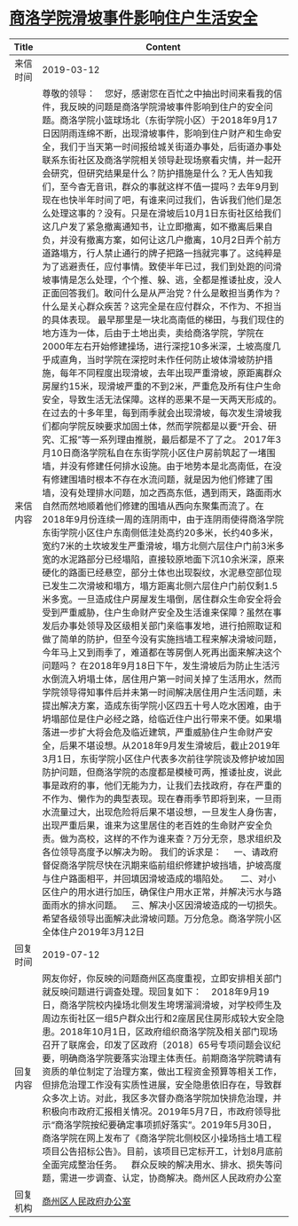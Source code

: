 # <a href="http://www.shangluo.gov.cn/zmhd/ldxxxx.jsp?urltype=leadermail.LeaderMailContentUrl&wbtreeid=1112&leadermailid=5164">商洛学院滑坡事件影响住户生活安全</a>
| Title |                                                                                                                                                                                                                                                                                                                                                                                                                                                                                                                                                                                                                                                                                                                                                                                                                                                                                                    Content                                                                                                                                                                                                                                                                                                                                                                                                                                                                                                                                                                                                                                                                                                                                                                                                                                                                                                    |
|:-----:|---------------------------------------------------------------------------------------------------------------------------------------------------------------------------------------------------------------------------------------------------------------------------------------------------------------------------------------------------------------------------------------------------------------------------------------------------------------------------------------------------------------------------------------------------------------------------------------------------------------------------------------------------------------------------------------------------------------------------------------------------------------------------------------------------------------------------------------------------------------------------------------------------------------------------------------------------------------------------------------------------------------------------------------------------------------------------------------------------------------------------------------------------------------------------------------------------------------------------------------------------------------------------------------------------------------------------------------------------------------------------------------------------------------------------------------------------------------------------------------------------------------------------------------------------------------------------------------------------------------------------------------------------------------------------------------------------------------------------------------------------------------------------------------------------------------|
| 来信时间  | 2019-03-12                                                                                                                                                                                                                                                                                                                                                                                                                                                                                                                                                                                                                                                                                                                                                                                                                                                                                                                                                                                                                                                                                                                                                                                                                                                                                                                                                                                                                                                                                                                                                                                                                                                                                                                                                                                                    |
| 来信内容  | 尊敬的领导：    您好，感谢您在百忙之中抽出时间来看我的信件，我反映的问题是商洛学院滑坡事件影响到住户的安全问题。商洛学院小篮球场北（东街学院小区）于2018年9月17日因阴雨连绵不断，出现滑坡事件，影响到住户财产和生命安全，我们于当天第一时间报给城关街道办事处，后街道办事处联系东街社区及商洛学院相关领导赴现场察看灾情，并一起开会研究，但研究结果是什么？防护措施是什么？无人告知我们，至今杳无音讯，群众的事就这样不值一提吗？去年9月到现在也快半年时间了吧，有谁来问过我们，告诉我们他们是怎么处理这事的？没有。只是在滑坡后10月1日东街社区给我们这几户发了紧急撤离通知书，让立即撤离，如不撤离后果自负，并没有撤离方案，如何让这几户撤离，10月2日弄个前方道路塌方，行人禁止通行的牌子把路一挡就完事了。这纯粹是为了逃避责任，应付事情。致使半年已过，我们到处跑的问滑坡事情是怎么处理，个个推、躲、逃，全都是推诿扯皮，没人正面回答我们。敢问什么是从严治党？什么是敢担当勇作为？什么是关心群众疾苦？这完全是在应付群众，不作为、不担当的具体表现。 最早那里是一块北高南低的梯田，与我们现住的地方连为一体，后由于土地出卖，卖给商洛学院，学院在2000年左右开始修建操场，进行深挖10多米深，土坡高度几乎成直角，当时学院在深挖时未作任何防止坡体滑坡防护措施，每年不同程度出现滑坡，去年出现严重滑坡，原距离群众房屋约15米，现滑坡严重的不到2米，严重危及所有住户生命安全，导致生活无法保障。这样的恶果不是一天两天形成的。在过去的十多年里，每到雨季就会出现滑坡，每次发生滑坡我们都向学院反映要求加固土体，然而学院都是以要“开会、研究、汇报”等一系列理由推脱，最后都是不了了之。 2017年3月10日商洛学院私自在东街学院小区住户房前筑起了一堵围墙，并没有修建任何排水设施。由于地势本是北高南低，在没有修建围墙时根本不存在水流问题，就是因为他们修建了围墙，没有处理排水问题，加之西高东低，遇到雨天，路面雨水自然而然地顺着他们修建的围墙从西向东聚集而流了。在2018年9月份连续一周的连阴雨中，由于连阴雨使得商洛学院东街学院小区住户东南侧低洼处高约20多米，长约40多米，宽约7米的土坎坡发生严重滑坡，塌方北侧六层住户门前3米多宽的水泥路部分已经塌陷，直接较原地面下沉10余米深，原来硬化的路面已经悬空，部分土体也出现裂纹，水泥悬空部位现已发生二次滑坡和塌方，塌方距离北侧六层住户门前仅剩1.5米多宽。一旦造成住户房屋发生塌倒，居住群众生命安全将会受到严重威胁，住户生命财产安全及生活谁来保障？虽然在事发后办事处领导及区级相关部门亲临事发地，进行拍照取证和做了简单的防护，但至今没有实施挡墙工程来解决滑坡问题，今年马上又到雨季了，难道都在等房倒人死再出面来解决这个问题吗？ 在2018年9月18日下午，发生滑坡后为防止生活污水倒流入坍塌土体，居住用户第一时间关掉了生活用水，然而学院领导得知事件后并未第一时间解决居住用户生活问题，未提出解决方案，造成东街学院小区四五十号人吃水困难，由于坍塌部位是住户必经之路，给临近住户出行带来不便。如果塌落进一步扩大将会危及临近建筑，严重威胁住户生命财产安全，后果不堪设想。从2018年9月发生滑坡后，截止2019年3月1日，东街学院小区住户代表多次前往学院谈及修护坡加固防护问题，但商洛学院的态度都是模棱可两，推诿扯皮，说此事是政府的事，他们无能为力，让我们去找政府，存在严重的不作为、懒作为的典型表现。现在春雨季节即将到来，一旦雨水流量过大，出现危险将后果不堪设想，一旦发生人身伤害，出现严重后果，谁来为这里居住的老百姓的生命财产安全负责。做为高校，这样的不作为谁来查？万分无奈，恳求组织及各位领导高度予以解决为盼。 我们的诉求是：     一、请政府督促商洛学院尽快在汛期来临前组织修建护坡挡墙，护坡高度与住户路面相平，并回填因滑坡造成的塌陷处。     二、对小区住户的用水进行加压，确保住户用水正常，并解决污水与路面雨水的排水问题。    三、解决小区因滑坡造成的一切损失。希望各级领导出面解决此滑坡问题。万分危急。商洛学院小区全体住户2019年3月12日 |
| 回复时间  | 2019-07-12                                                                                                                                                                                                                                                                                                                                                                                                                                                                                                                                                                                                                                                                                                                                                                                                                                                                                                                                                                                                                                                                                                                                                                                                                                                                                                                                                                                                                                                                                                                                                                                                                                                                                                                                                                                                    |
| 回复内容  | 网友你好，你反映的问题商州区高度重视，立即安排相关部门就反映问题进行调查处理。现回复如下：    2018年9月19日，商洛学院校内操场北侧发生垮塄溜涧滑坡，对学校师生及周边东街社区一组5户群众出行和2座居民住房形成较大安全隐患。2018年10月1日，区政府组织商洛学院及相关部门现场召开了联席会，印发了区政府〔2018〕65号专项问题会议纪要，明确商洛学院要落实治理主体责任。前期商洛学院聘请有资质的单位制定了治理方案，做出工程资金预算等相关工作，但排危治理工作没有实质性进展，安全隐患依旧存在，导致群众多次上访。对此，我区多次督办商洛学院加快排危治理，并积极向市政府汇报相关情况。2019年5月7日，市政府领导批示“商洛学院按纪要确定事项抓好落实”。2019年5月30日，商洛学院在网上发布了《商洛学院北侧校区小操场挡土墙工程项目公告招标公告》。目前，该项目已定标开工，计划8月底前全面完成整治任务。    群众反映的解决用水、排水、损失等问题，需进一步调查、认定，协商解决。商州区人民政府办公室                                                                                                                                                                                                                                                                                                                                                                                                                                                                                                                                                                                                                                                                                                                                                                                                                                                                                                                                                                                                                                                                                                                                                                                                                                                                                                                                            |
| 回复机构  | <a href="../../category/agencies/商州区人民政府办公室.md">商州区人民政府办公室</a>                                                                                                                                                                                                                                                                                                                                                                                                                                                                                                                                                                                                                                                                                                                                                                                                                                                                                                                                                                                                                                                                                                                                                                                                                                                                                                                                                                                                                                                                                                                                                                                                                                                                                                                                                |